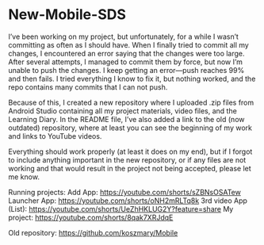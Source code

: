 # New-Mobile-SDS
I’ve been working on my project, but unfortunately, for a while I wasn’t committing as often as I should have. When I finally tried to commit all my changes, I encountered an error saying that the changes were too large. After several attempts, I managed to commit them by force, but now I’m unable to push the changes. I keep getting an error—push reaches 99% and then fails. I tried everything I know to fix it, but nothing worked, and the repo contains many commits that I can not push.

Because of this, I created a new repository where I uploaded .zip files from Android Studio containing all my project materials, video files, and the Learning Diary. In the README file, I’ve also added a link to the old (now outdated) repository, where at least you can see the beginning of my work and links to YouTube videos.

Everything should work properly (at least it does on my end), but if I forgot to include anything important in the new repository, or if any files are not working and that would result in the project not being accepted, please let me know.

Running projects:
Add App: https://youtube.com/shorts/sZBNsOSATew
Launcher App: https://youtube.com/shorts/oNH2mRLTq8k
3rd video App (List): https://youtube.com/shorts/UeZhHKLUG2Y?feature=share
My project: https://youtube.com/shorts/8qak7XRJdqE

Old repository:
https://github.com/koszmary/Mobile
